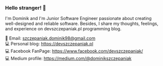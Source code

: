 ### Hello stranger! 👋

I'm Dominik and I'm Junior Software Engineer passionate about creating well-designed and reliable software.
Besides, I share my thoughts, feelings, and experience on devszczepaniak.pl programming blog.

📧 Email: szczepaniak.dominik98@gmail.com<br />
💻 Personal blog: https://devszczepaniak.pl<br />
💻 Facebook FanPage: https://www.facebook.com/devszczepaniak/<br />
💻 Medium profile: https://medium.com/@dominikszczepaniak<br />
